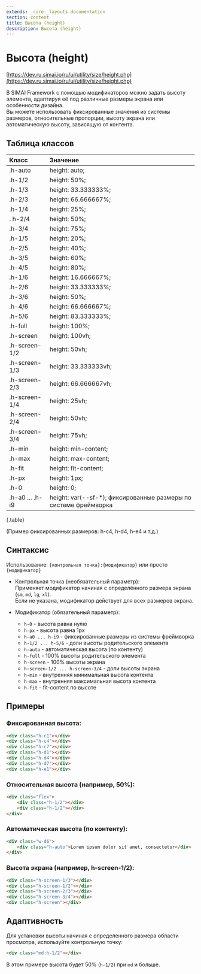 ```yaml
---
extends: _core._layouts.documentation
section: content
title: Высота (height)
description: Высота (height)
---
```


# Высота (height)

[https://dev.ru.simai.io/ru/ui/utility/size/height.php](https://dev.ru.simai.io/ru/ui/utility/size/height.php)

В SIMAI Framework с помощью модификаторов можно задать высоту элемента, адаптируя её под различные размеры экрана или
особенности дизайна.  
Вы можете использовать фиксированные значения из системы размеров, относительные пропорции, высоту экрана или
автоматическую высоту, зависящую от контента.

## Таблица классов

| Класс           | Значение                                      |
|:----------------|:------------------------------------------------------------------|
| .h-auto         | height: auto;                                                     |
| .h-1/2          | height: 50%;                                                      |
| .h-1/3          | height: 33.333333%;                                               |
| .h-2/3          | height: 66.666667%;                                               |
| .h-1/4          | height: 25%;                                                      |
| . h-2/4         | height: 50%;                                                      |
| .h-3/4          | height: 75%;                                                      |
| .h-1/5          | height: 20%;                                                      |
| .h-2/5          | height: 40%;                                                      |
| .h-3/5          | height: 60%;                                                      |
| .h-4/5          | height: 80%;                                                      |
| .h-1/6          | height: 16.666667%;                                               |
| .h-2/6          | height: 33.333333%;                                               |
| .h-3/6          | height: 50%;                                                      |
| .h-4/6          | height: 66.666667%;                                               |
| .h-5/6          | height: 83.333333%;                                               |
| .h-full         | height: 100%;                                                     |
| .h-screen       | height: 100vh;                                                    |
| .h-screen-1/2   | height: 50vh;                                                     |
| .h-screen-1/3   | height: 33.333333vh;                                              |
| .h-screen-2/3   | height: 66.666667vh;                                              |
| .h-screen-1/4   | height: 25vh;                                                     |
| .h-screen-2/4   | height: 50vh;                                                     |
| .h-screen-3/4   | height: 75vh;                                                     |
| .h-min          | height: min-content;                                              |
| .h-max          | height: max-content;                                              |
| .h-fit          | height: fit-content;                                              |
| .h-px           | height: 1px;                                                      |
| .h-0            | height: 0;                                                        |
| .h-a0 ... .h-i9 | height: var(--sf-\*); фиксированные размеры по системе фреймворка |
{.table}

(Пример фиксированных размеров: h-c4, h-d4, h-e4 и т.д.)

## Синтаксис

Использование: `{контрольная точка}:{модификатор}` или просто `{модификатор}`

- Контрольная точка (необязательный параметр):  
  Применяет модификатор начиная с определённого размера экрана (`sm`, `md`, `lg`, `xl`).  
  Если не указана, модификатор действует для всех размеров экрана.

- Модификатор (обязательный параметр):

    - `h-0` \- высота равна нулю
    - `h-px` \- высота равна 1px
    - `h-a0 ... h-i9` \- фиксированные размеры из системы фреймворка
    - `h-1/2 ... h-5/6` \- доли высоты родительского элемента
    - `h-auto` \- автоматическая высота (по контенту)
    - `h-full` \- 100% высоты родительского элемента
    - `h-screen` \- 100% высоты экрана
    - `h-screen-1/2 ... h-screen-3/4` \- доли высоты экрана
    - `h-min` \- внутренняя минимальная высота контента
    - `h-max` \- внутренняя максимальная высота контента
    - `h-fit` \- fit-content по высоте

## Примеры

### **Фиксированная высота:**

```html
<div class="h-c1"></div>
<div class="h-c4"></div>
<div class="h-c7"></div>
<div class="h-d1"></div>
<div class="h-d4"></div>
<div class="h-d7"></div>
<div class="h-e1"></div>
```

### **Относительная высота (например, 50%):**

```html
<div class="flex">
	<div class="h-1/2"></div>
	<div class="h-1/2"></div>
</div>
```

### **Автоматическая высота (по контенту):**

```html
<div class="w-d6">
	<div class="h-auto">Lorem ipsum dolor sit amet, consectetur</div>
</div>
```

### **Высота экрана (например, h-screen-1/2):**

```html
<div class="h-screen-1/3"></div>
<div class="h-screen-1/2"></div>
<div class="h-screen-2/3"></div>
<div class="h-screen-3/4"></div>
<div class="h-screen"></div>
```

## Адаптивность

Для установки высоты начиная с определенного размера области просмотра, используйте контрольную точку:

```html
<div class="md:h-1/2"></div>
```

В этом примере высота будет 50% (`h-1/2`) при `md` и больше.
